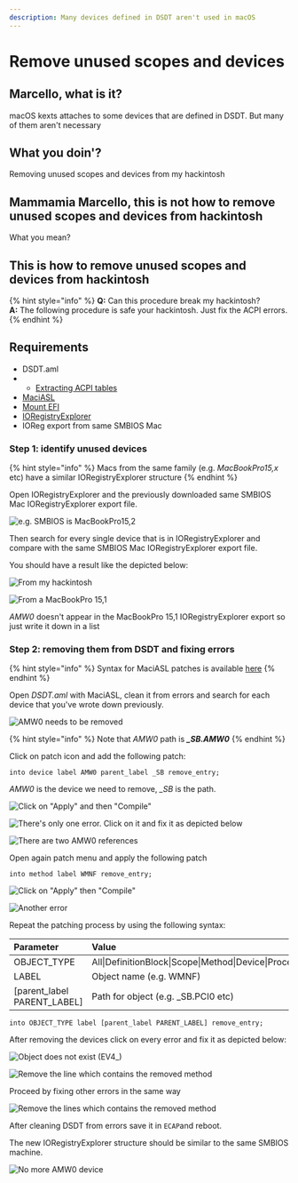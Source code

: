 ```yaml
---
description: Many devices defined in DSDT aren't used in macOS
---
```


# Remove unused scopes and devices

## Marcello, what is it?

macOS kexts attaches to some devices that are defined in DSDT. But many of them aren't necessary

## What you doin'?

Removing unused scopes and devices from my hackintosh

## Mammamia Marcello, this is not how to remove unused scopes and devices from hackintosh

What you mean?

## This is how to remove unused scopes and devices from hackintosh

{% hint style="info" %}
**Q:** Can this procedure break my hackintosh?  
**A:** The following procedure is safe your hackintosh. Just fix the ACPI errors.
{% endhint %}

## Requirements

* DSDT.aml
* * [Extracting ACPI tables](../extracting-acpi-tables.md)
* [MaciASL]()
* [Mount EFI](../mount-efi.md)
* [IORegistryExplorer](../../debugging/ioregistryexplorer.md)
* IOReg export from same SMBIOS Mac

### Step 1: identify unused devices

{% hint style="info" %}
Macs from the same family \(e.g. _MacBookPro15,x_ etc\) have a similar IORegistryExplorer structure
{% endhint %}

Open IORegistryExplorer and the previously downloaded same SMBIOS Mac IORegistryExplorer export file.

![e.g. SMBIOS is MacBookPro15,2](../../../.gitbook/assets/image-26.png)

Then search for every single device that is in IORegistryExplorer and compare with the same SMBIOS Mac IORegistryExplorer export file.

You should have a result like the depicted below:



![From my hackintosh](https://github.com/mammamiamarcello/mammamia-marcello-vanilla-guides/tree/664b37540b1eb3eddabd08075a7cff9210e60efd/.gitbook/assets/image%20%28100%29.png)

![From a MacBookPro 15,1 ](../../../.gitbook/assets/image-32%20%281%29.png)

_AMW0_ doesn't appear in the MacBookPro 15,1 IORegistryExplorer export so just write it down in a list

### Step 2: removing them from DSDT and fixing errors

{% hint style="info" %}
Syntax for MaciASL patches is available [here](https://sourceforge.net/p/maciasl/wiki/Patching%20Syntax%20Grammar/)
{% endhint %}

Open _DSDT.aml_ with MaciASL, clean it from errors and search for each device that you've wrote down previously.

![AMW0 needs to be removed](https://github.com/mammamiamarcello/mammamia-marcello-vanilla-guides/tree/664b37540b1eb3eddabd08075a7cff9210e60efd/.gitbook/assets/image%20%28136%29.png)

{% hint style="info" %}
Note that _AMW0_ path is _**\_SB.AMW0**_
{% endhint %}

Click on patch icon and add the following patch:

```text
into device label AMW0 parent_label _SB remove_entry;
```

_AMW0_ is the device we need to remove, _\_SB_ is the path.

![Click on &quot;Apply&quot; and then &quot;Compile&quot;](../../../.gitbook/assets/image-77.png)

![There&apos;s only one error. Click on it and fix it as depicted below](https://github.com/mammamiamarcello/mammamia-marcello-vanilla-guides/tree/664b37540b1eb3eddabd08075a7cff9210e60efd/.gitbook/assets/image%20%28110%29.png)

![There are two AMW0 references](../../../.gitbook/assets/image-72.png)

Open again patch menu and apply the following patch

```text
into method label WMNF remove_entry;
```

![Click on &quot;Apply&quot; then &quot;Compile&quot;](https://github.com/mammamiamarcello/mammamia-marcello-vanilla-guides/tree/664b37540b1eb3eddabd08075a7cff9210e60efd/.gitbook/assets/image%20%28111%29.png)

![Another error](../../../.gitbook/assets/image-57.png)

Repeat the patching process by using the following syntax:

| Parameter | Value |
| :--- | :--- |
| OBJECT\_TYPE | All\|DefinitionBlock\|Scope\|Method\|Device\|Processor\|ThermalZone |
| LABEL | Object name \(e.g. WMNF\) |
| \[parent\_label PARENT\_LABEL\] | Path for object \(e.g. \_SB.PCI0 etc\) |

```text
into OBJECT_TYPE label [parent_label PARENT_LABEL] remove_entry;
```

After removing the devices click on every error and fix it as depicted below:

![Object does not exist \(EV4\_\)](../../../.gitbook/assets/image-46.png)

![Remove the line which contains the removed method](../../../.gitbook/assets/image-7.png)

Proceed by fixing other errors in the same way

![Remove the lines which contains the removed method](../../../.gitbook/assets/image-92.png)

After cleaning DSDT from errors save it in `ECAP`and reboot.

The new IORegistryExplorer structure should be similar to the same SMBIOS machine.

![No more AMW0 device](../../../.gitbook/assets/image-10.png)

